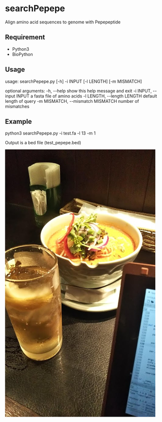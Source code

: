 # searchPepepe
Align amino acid sequences to genome with Pepepeptide

## Requirement
- Python3
- BioPython

## Usage
usage: searchPepepe.py [-h] -i INPUT [-l LENGTH] [-m MISMATCH]

optional arguments:
  -h, --help            show this help message and exit
  -i INPUT, --input INPUT
                        a fasta file of amino acids
  -l LENGTH, --length LENGTH
                        default length of query
  -m MISMATCH, --mismatch MISMATCH
                        number of mismatches

## Example
python3 searchPepepe.py -i test.fa -l 13 -m 1

Output is a bed file (test_pepepe.bed)

![This program was developed with ข้าวซอย (Thai curry noodle)](curry_noodle.JPG)
